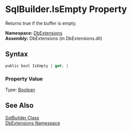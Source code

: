 SqlBuilder.IsEmpty Property
===========================
Returns true if the buffer is empty.

**Namespace:** [DbExtensions][1]  
**Assembly:** DbExtensions (in DbExtensions.dll)

Syntax
------

```csharp
public bool IsEmpty { get; }
```

### Property Value
Type: [Boolean][2]

See Also
--------
[SqlBuilder Class][3]  
[DbExtensions Namespace][1]  

[1]: ../README.md
[2]: http://msdn.microsoft.com/en-us/library/a28wyd50
[3]: README.md